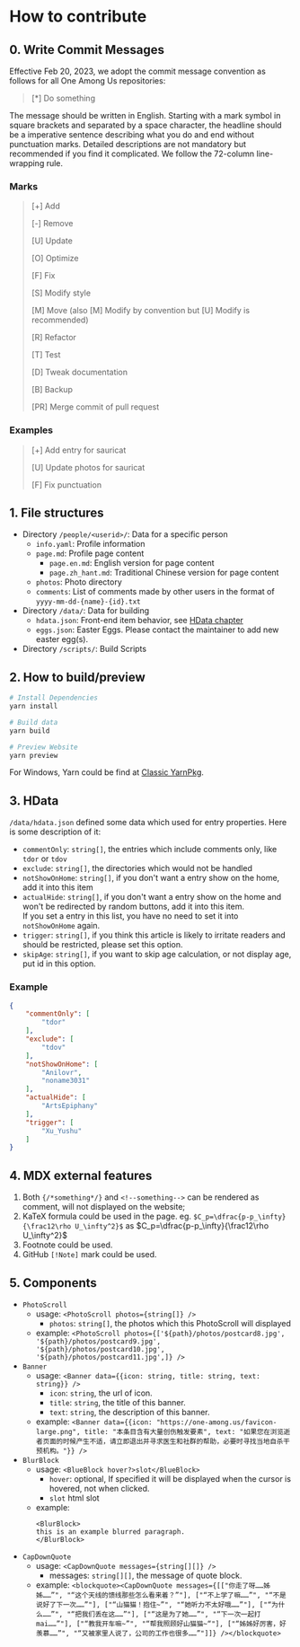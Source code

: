 
# How to contribute

## 0. Write Commit Messages

Effective Feb 20, 2023, we adopt the commit message convention as follows for all One Among Us repositories:

> [*] Do something

The message should be written in English. Starting with a mark symbol in square brackets and separated by a space character, the headline should be a imperative sentence describing what you do and end without punctuation marks. Detailed descriptions are not mandatory but recommended if you find it complicated. We follow the 72-column line-wrapping rule.

### Marks

> [+] Add
>
> [-] Remove
>
> [U] Update
>
> [O] Optimize
>
> [F] Fix
>
> [S] Modify style
>
> [M] Move (also [M] Modify by convention but [U] Modify is recommended)
>
> [R] Refactor
>
> [T] Test
>
> [D] Tweak documentation
>
> [B] Backup
>
> [PR] Merge commit of pull request

### Examples

> [+] Add entry for sauricat
>
> [U] Update photos for sauricat
>
> [F] Fix punctuation

## 1. File structures

* Directory `/people/<userid>/`: Data for a specific person
  * `info.yaml`: Profile information
  * `page.md`: Profile page content
    * `page.en.md`: English version for page content
    * `page.zh_hant.md`: Traditional Chinese version for page content
  * `photos`: Photo directory
  * `comments`: List of comments made by other users in the format of `yyyy-mm-dd-{name}-{id}.txt`
* Directory `/data/`: Data for building
  * `hdata.json`: Front-end item behavior, see [HData chapter](#3-hdata)
  * `eggs.json`: Easter Eggs. Please contact the maintainer to add new easter egg(s).
* Directory `/scripts/`: Build Scripts

## 2. How to build/preview

```sh
# Install Dependencies
yarn install

# Build data
yarn build

# Preview Website
yarn preview
```

For Windows, Yarn could be find at [Classic YarnPkg](https://classic.yarnpkg.com/lang/en/docs/install/#debian-stable).

## 3. HData

`/data/hdata.json` defined some data which used for entry properties. Here is some description of it:

* `commentOnly`: `string[]`, the entries which include comments only, like `tdor` or `tdov`
* `exclude`: `string[]`, the directories which would not be handled
* `notShowOnHome`: `string[]`, if you don't want a entry show on the home, add it into this item
* `actualHide`: `string[]`, if you don't want a entry show on the home and won't be redirected by random buttons, add it into this item.  
  If you set a entry in this list, you have no need to set it into `notShowOnHome` again.
* `trigger`: `string[]`, if you think this article is likely to irritate readers and should be restricted, please set this option.
* `skipAge`: `string[]`, if you want to skip age calculation, or not display age, put id in this option.

### Example

```json
{
    "commentOnly": [
        "tdor"
    ],
    "exclude": [
        "tdov"
    ],
    "notShowOnHome": [
        "Anilovr",
        "noname3031"
    ],
    "actualHide": [
        "ArtsEpiphany"
    ],
    "trigger": [
        "Xu_Yushu"
    ]
}
```

## 4. MDX external features

1. Both `{/*something*/}` and `<!--something-->` can be rendered as comment, will not displayed on the website;
2. KaTeX formula could be used in the page. eg. `$C_p=\dfrac{p-p_\infty}{\frac12\rho U_\infty^2}$` as $C_p=\dfrac{p-p_\infty}{\frac12\rho U_\infty^2}$
3. Footnote could be used.
4. GitHub `[!Note]` mark could be used.

## 5. Components

* `PhotoScroll`
  * usage: `<PhotoScroll photos={string[]} />`
    * `photos`: `string[]`, the photos which this PhotoScroll will displayed
  * example: `<PhotoScroll photos={['${path}/photos/postcard8.jpg', '${path}/photos/postcard9.jpg', '${path}/photos/postcard10.jpg', '${path}/photos/postcard11.jpg',]} />`
* `Banner`
  * usage: `<Banner data={{icon: string, title: string, text: string}} />`
    * `icon`: `string`, the url of icon.
    * `title`: `string`, the title of this banner.
    * `text`: `string`, the description of this banner.
  * example: `<Banner data={{icon: "https://one-among.us/favicon-large.png", title: "本条目含有大量创伤触发要素", text: "如果您在浏览逝者页面的时候产生不适，请立即退出并寻求医生和社群的帮助，必要时寻找当地自杀干预机构。"}} />`
* `BlurBlock`
  * usage: `<BlueBlock hover?>slot</BlueBlock>`
    * `hover`: optional, If specified it will be displayed when the cursor is hovered, not when clicked.
    * `slot` html slot
  * example:
    ```mdx
    <BlurBlock>
    this is an example blurred paragraph.
    </BlurBlock>
    ```
* `CapDownQuote`
  * usage: `<CapDownQuote messages={string[][]} />`
    * messages: `string[][]`, the message of quote block.
  * example: `<blockquote><CapDownQuote messages={[["你走了呀……姊姊……”", "“这个天线的馈线那些怎么看来着？”"], ["“不上学了嘛……”", "“不是说好了下一次……”"], ["“山猫猫！抱住~”", "“她听力不太好哦……”"], ["“为什么……”", "“把我们丢在这……”"], ["“这是为了她……”", "“下一次一起打mai……”"], ["“教我开车嘛~”", "“帮我照顾好山猫猫~“"], ["“姊姊好厉害，好羡慕……”", "“又被家里人说了，公司的工作也很多……”"]]} /></blockquote>`
